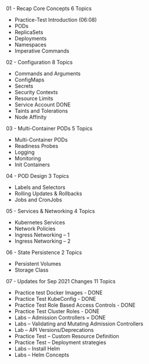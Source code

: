 01 - Recap Core Concepts 6 Topics
 - Practice-Test Introduction (06:08)
 - PODs
 - ReplicaSets
 - Deployments
 - Namespaces
 - Imperative Commands
  
02 - Configuration 8 Topics
 - Commands and Arguments
 - ConfigMaps
 - Secrets
 - Security Contexts
 - Resource Limits
 - Service Account DONE
 - Taints and Tolerations
 - Node Affinity

03 - Multi-Container PODs 5 Topics
 - Multi-Container PODs
 - Readiness Probes
 - Logging
 - Monitoring
 - Init Containers

04 - POD Design 3 Topics
 - Labels and Selectors
 - Rolling Updates & Rollbacks
 - Jobs and CronJobs

05 - Services & Networking 4 Topics
 - Kubernetes Services
 - Network Policies
 - Ingress Networking – 1
 - Ingress Networking – 2

06 - State Persistence 2 Topics
 - Persistent Volumes
 - Storage Class

07 - Updates for Sep 2021 Changes 11 Topics
 - Practice test Docker Images - DONE
 - Practice Test KubeConfig - DONE
 - Practice Test Role Based Access Controls - DONE
 - Practice Test Cluster Roles - DONE
 - Labs – Admission Controllers = DONE
 - Labs – Validating and Mutating Admission Controllers
 - Lab – API Versions/Deprecations
 - Practice Test – Custom Resource Definition
 - Practice Test – Deployment strategies
 - Labs – Install Helm
 - Labs – Helm Concepts
